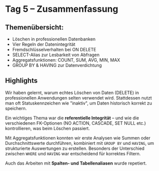 # Tag 5 – Zusammenfassung

## Themenübersicht:
- Löschen in professionellen Datenbanken
- Vier Regeln der Datenintegrität
- Fremdschlüsselverhalten bei ON DELETE
- SELECT-Alias zur Lesbarkeit von Abfragen
- Aggregatsfunktionen: COUNT, SUM, AVG, MIN, MAX
- GROUP BY & HAVING zur Datenverdichtung

## Highlights
Wir haben gelernt, warum echtes Löschen von Daten (DELETE) in professionellen Anwendungen selten verwendet wird. Stattdessen nutzt man oft Statuskennzeichen wie "inaktiv", um Daten historisch korrekt zu speichern.

Ein wichtiges Thema war die **referentielle Integrität** – und wie die verschiedenen FK-Optionen (NO ACTION, CASCADE, SET NULL etc.) kontrollieren, was beim Löschen passiert.

Mit Aggregatsfunktionen konnten wir erste Analysen wie Summen oder Durchschnittswerte durchführen, kombiniert mit `GROUP BY` und `HAVING`, um strukturierte Auswertungen zu erstellen. Besonders der Unterschied zwischen `WHERE` und `HAVING` war entscheidend für korrektes Filtern.

Auch das Arbeiten mit **Spalten- und Tabellenaliasen** wurde repetiert.
